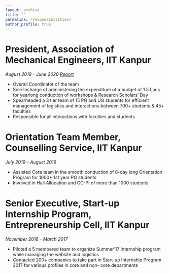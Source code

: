 ```yaml
---
layout: archive
title: ""
permalink: /responsibilities/
author_profile: true
---
```


President, Association of Mechanical Engineers, IIT Kanpur
======
*August 2019 - June 2020*   *[Report]("/files/Biodata_Tarun_Sharma.pdf")*
* Overall Coordinator of the team
* Sole Incharge of administering the expenditure of a budget of 1.5 Lacs for yearlong conduction of workshops & Research Scholars’ Day
* Spearheaded a 3 tier team of 15 PG and UG students for efficient management of logistics and interactions between 700+ students & 45+ faculties
* Responsible for all interactions with faculties and students
  
  
  
Orientation Team Member, Counselling Service, IIT Kanpur
======
*July 2019 – August 2019*
* Assisted Core team in the smooth conduction of 8-day long Orientation Program for 1000+ 1st  year PG students
* Involved in Hall Allocation and CC-PI of more than 1000 students

Senior Executive, Start-up Internship Program, Entrepreneurship Cell, IIT Kanpur
======
*November 2016 – March 2017*
* Piloted a 5 membered team to organize Summer’17 Internship program while managing the website and logistics
* Contacted 200+ companies to take part in Start-up Internship Program 2017 for various profiles in core and non- core departments



<!--
{% include base_path %}

{% for post in site.responsibilities reversed %}
  {% include archive-single.html %}
{% endfor %} -->
